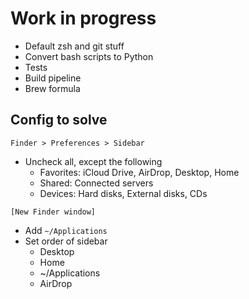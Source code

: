 # Work in progress

- Default zsh and git stuff
- Convert bash scripts to Python
- Tests
- Build pipeline
- Brew formula

## Config to solve

`Finder > Preferences > Sidebar`

- Uncheck all, except the following
  - Favorites: iCloud Drive, AirDrop, Desktop, Home
  - Shared: Connected servers
  - Devices: Hard disks, External disks, CDs

`[New Finder window]`

- Add `~/Applications`
- Set order of sidebar
  - Desktop
  - Home
  - ~/Applications
  - AirDrop
